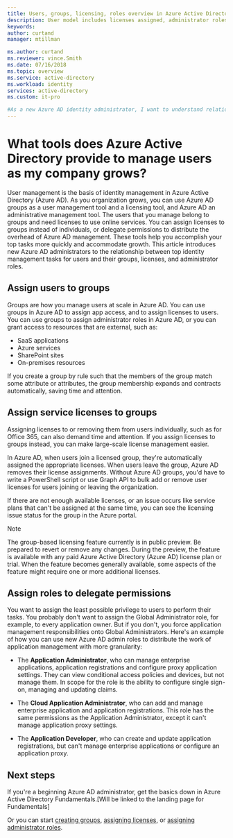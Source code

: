 ```yaml
---
title: Users, groups, licensing, roles overview in Azure Active Directory | Microsoft Docs
description: User model includes licenses assigned, administrator roles, group membership in Azure Active Diretory
keywords:
author: curtand
manager: mtillman

ms.author: curtand
ms.reviewer: vince.Smith
ms.date: 07/16/2018
ms.topic: overview
ms.service: active-directory
ms.workload: identity
services: active-directory
ms.custom: it-pro

#As a new Azure AD identity administrator, I want to understand relationships between my user management tools, so I can use groups, administrator roles, and licenses to perform my top identity user management tasks at scale.”
---
```


# What tools does Azure Active Directory provide to manage users as my company grows?

User management is the basis of identity management in Azure Active Directory (Azure AD). As you organization grows, you can use Azure AD groups as a user management tool and a licensing tool, and Azure AD an administrative management tool. The users that you manage belong to groups and need licenses to use online services. You can assign licenses to groups instead of individuals, or delegate permissions to distribute the overhead of Azure AD management. These tools help you accomplish your top tasks more quickly and accommodate growth. This article introduces new Azure AD administrators to the relationship between top identity management tasks for users and their groups, licenses, and administrator roles.

## Assign users to groups

Groups are how you manage users at scale in Azure AD. You can use groups in Azure AD to assign app access, and to assign licenses to users. You can use groups to assign administrator roles in Azure AD, or you can grant access to resources that are external, such as:

* SaaS applications
* Azure services
* SharePoint sites
* On-premises resources

If you create a group by rule such that the members of the group match some attribute or attributes, the group membership expands and contracts automatically, saving time and attention.

## Assign service licenses to groups

Assigning licenses to or removing them from users individually, such as for Office 365, can also demand time and attention. If you assign licenses to groups instead, you can make large-scale license management easier.

In Azure AD, when users join a licensed group, they're automatically assigned the appropriate licenses. When users leave the group, Azure AD removes their license assignments. Without Azure AD groups, you'd have to write a PowerShell script or use Graph API to bulk add or remove user licenses for users joining or leaving the organization.

If there are not enough available licenses, or an issue occurs like service plans that can't be assigned at the same time, you can see the licensing issue status for the group in the Azure portal.

>[!NOTE]
>The group-based licensing feature currently is in public preview. Be prepared to revert or remove any changes. During the preview, the feature is available with any paid Azure Active Directory (Azure AD) license plan or trial. When the feature becomes generally available, some aspects of the feature might require one or more additional licenses.

## Assign roles to delegate permissions

You want to assign the least possible privilege to users to perform their tasks. You probably don't want to assign the Global Administrator role, for example, to every application owner. But if you don't, you force application management responsibilities onto Global Administrators. Here's an example of how you can use new Azure AD admin roles to distribute the work of application management with more granularity:

* The **Application Administrator**, who can manage enterprise applications, application registrations and configure proxy application settings. They can view conditional access policies and devices, but not manage them. In scope for the role is the ability to configure single sign-on, managing and updating claims. 
 
* The **Cloud Application Administrator**, who can add and manage enterprise application and application registrations. This role has the same permissions as the Application Administrator, except it can't manage application proxy settings.

* The **Application Developer**, who can create and update application registrations, but can't manage enterprise applications or configure an application proxy.

<!-- "we're adding new roles" text and also, what about app access, etc-->

## Next steps

If you're a beginning Azure AD administrator, get the basics down in Azure Active Directory Fundamentals.[Will be linked to the landing page for Fundamentals]

Or you can start [creating groups](../fundamentals/active-directory-groups-create-azure-portal.md), [assigning licenses](../fundamentals/active-directory-licensing-whatis-azure-portal.md), or [assigning administrator roles](directory-assign-admin-roles.md).